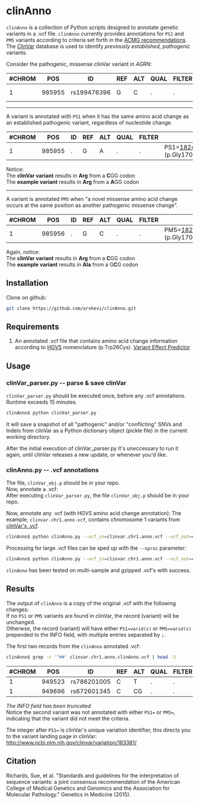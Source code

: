 # clinAnno
`clinAnno` is a collection of Python scripts designed to annotate genetic variants in a .vcf file.  `clinAnno` currently provides annotations for `PS1` and `PM5` variants according to criteria set forth in the [ACMG recommendations](http://www.nature.com/gim/journal/v17/n5/full/gim201530a.html).  The [ClinVar](http://www.ncbi.nlm.nih.gov/clinvar/) database is used to identify *previously established, pathogenic* variants. 

Consider the pathogenic, missense clinVar variant in *AGRN*:

| #CHROM | POS    | ID          | REF | ALT | QUAL | FILTER | INFO                                       |
|--------|--------|-------------|-----|-----|------|--------|--------------------------------------------|
| 1      | 985955 | rs199476396 | G   | C   | .    | .      | NM_198576.3(AGRN):c.5125G>C (p.Gly1709Arg) |
---
A variant is annotated with `PS1` when it has the same amino acid change as an established pathogenic variant, regardless of nucleotide change.

| #CHROM | POS    | ID          | REF | ALT | QUAL | FILTER | INFO                                                 |
|--------|--------|-------------|-----|-----|------|--------|------------------------------------------------------|
| 1      | 985955 | .           | G   |  A  | .    | .      | PS1=[18241](http://www.ncbi.nlm.nih.gov/clinvar/variation/18241/);NM_198576.3(AGRN):c.5125G>A (p.Gly1709Arg) |

Notice:  
The **clinVar variant** results in **Arg** from a **C**GG codon  
The **example variant** results in **Arg** from a **A**GG codon  
 
---
A variant is annotated `PM5` when "a novel missense amino acid change occurs at the same position as another pathogenic missense change".  

| #CHROM | POS    | ID          | REF | ALT | QUAL | FILTER | INFO                                                 |
|--------|--------|-------------|-----|-----|------|--------|------------------------------------------------------|
| 1      | 985956 | .           | G   |  C  | .    | .      | PM5=[18241](http://www.ncbi.nlm.nih.gov/clinvar/variation/18241/);NM_198576.3(AGRN):c.5126G>C (p.Gly1709Ala) |

Again, notice:  
The **clinVar variant** results in **Arg** from a **C**GG codon  
The **example variant** results in **Ala** from a G**C**G codon

## Installation
Clone on github:
```sh
git clone https://github.com/arvkevi/clinAnno.git
```

## Requirements
1. An annotated .vcf file that contains amino acid change information according to [HGVS](http://www.hgvs.org/mutnomen/examplesAA.html) nomenclature (p.Trp26Cys).  [Variant Effect Predictor](http://www.ensembl.org/Tools/VEP)

## Usage
### clinVar_parser.py -- parse & save clinVar
`clinVar_parser.py` should be executed once, before any .vcf annotations.
Runtime exceeds 15 minutes.

```sh
clinAnno$ python clinVar_parser.py
```

It will save a snapshot of all "pathogenic" and/or "conflicting" SNVs and Indels from clinVar as a
Python dictionary object (pickle file) in the current working directory.

After the initial execution of clinVar_parser.py it's uneccessary to run it
again, until clinVar releases a new update, or whenever you'd like.

### clinAnno.py -- .vcf annotations
The file, `clinVar_obj.p` should be in your repo.  
Now, annotate a .vcf:  
After executing `clinVar_parser.py`, the file `clinVar_obj.p` should be in your repo.

Now, annotate any .vcf (with HGVS amino acid change annotation):
The example, `clinvar.chr1.anno.vcf`, contains chromosome 1 variants from [clinVar's .vcf](ftp://ftp.ncbi.nih.gov/snp/organisms/human_9606/VCF/).

```sh
clinAnno$ python clinAnno.py --vcf_in=clinvar.chr1.anno.vcf --vcf_out=clinvar.chr1.anno.clinAnno.vcf
```

Processing for large .vcf files can be sped up with the `--nproc` parameter:
```sh
clinAnno$ python clinAnno.py --vcf_in=clinvar.chr1.anno.vcf --vcf_out=clinvar.chr1.anno.clinAnno.vcf --nproc=4
```

`clinAnno` has been tested on multi-sample and gzipped .vcf's with success.

## Results
The output of `clinAnno` is a copy of the original .vcf with the following changes:  
If no `PS1` or `PM5` variants are found in clinVar, the record (variant) will be unchanged.  
Otherwse, the record (variant) will have either `PS1=varid(s)` or `PM5=varid(s)` prepended to the INFO field, with multiple entries separated by `;`.

The first two records from the `clinAnno` annotated .vcf:
```sh
clinAnno$ grep -v '^##' clinvar.chr1.anno.clinAnno.vcf | head -3
```

| #CHROM | POS    | ID          | REF | ALT | QUAL | FILTER | INFO                                                   |
|--------|--------|-------------|-----|-----|------|--------|--------------------------------------------------------|
| 1      | 949523 | rs786201005 | C   | T   | .    | .      | PS1=183381;RS=786201005;RSPOS=949523;dbSNPBuildID=144; |
| 1      | 949696 | rs672601345 | C   | CG  | .    | .      | RS=672601345;RSPOS=949699;dbSNPBuildID=142;            |

*The INFO field has been truncated*  
Notice the second variant was not annotated with either `PS1=` or `PM5=`, indicating that the variant did not meet the criteria.  

The integer after `PS1=` is clinVar's unique variation identifier, this directs you to the variant landing page in clinVar:  
<http://www.ncbi.nlm.nih.gov/clinvar/variation/183381/>

## Citation
Richards, Sue, et al.
"Standards and guidelines for the interpretation of sequence variants:
a joint consensus recommendation of the American College of
Medical Genetics and Genomics and the Association for Molecular Pathology."
Genetics in Medicine (2015).
